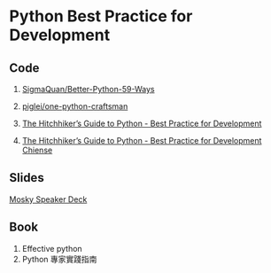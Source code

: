 # Python Best Practice for Development

## Code

1. [SigmaQuan/Better-Python-59-Ways](https://github.com/SigmaQuan/Better-Python-59-Ways)

2. [piglei/one-python-craftsman](https://github.com/piglei/one-python-craftsman)

3. [The Hitchhiker’s Guide to Python - Best Practice for Development](https://docs.python-guide.org/)

4. [The Hitchhiker’s Guide to Python - Best Practice for Development Chiense](https://pythonguidecn.readthedocs.io/zh/latest/)

## Slides

[Mosky Speaker Deck](https://speakerdeck.com/mosky)

## Book 

1. Effective python
2. Python 專家實踐指南
